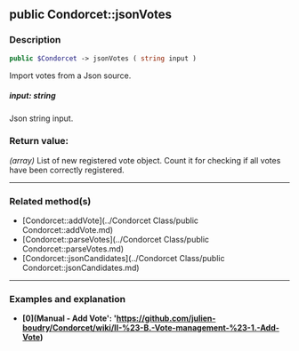 ## public Condorcet::jsonVotes

### Description    

```php
public $Condorcet -> jsonVotes ( string input )
```

Import votes from a Json source.    


##### **input:** *string*   
Json string input.    



### Return value:   

*(array)* List of new registered vote object. Count it for checking if all votes have been correctly registered.


---------------------------------------

### Related method(s)      

* [Condorcet::addVote](../Condorcet Class/public Condorcet::addVote.md)    
* [Condorcet::parseVotes](../Condorcet Class/public Condorcet::parseVotes.md)    
* [Condorcet::jsonCandidates](../Condorcet Class/public Condorcet::jsonCandidates.md)    

---------------------------------------

### Examples and explanation

* **[0](Manual - Add Vote': 'https://github.com/julien-boudry/Condorcet/wiki/II-%23-B.-Vote-management-%23-1.-Add-Vote)**    
